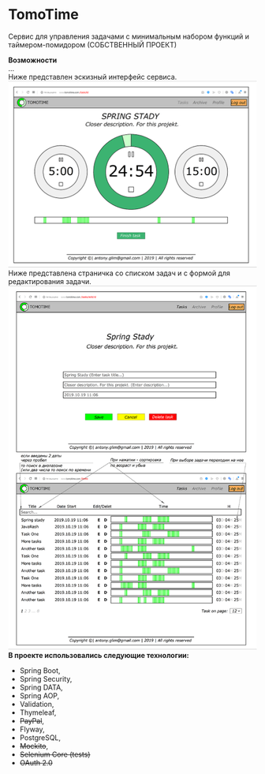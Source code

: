 # TomoTime
Сервис для управления задачами с минимальным набором функций и таймером-помидором (СОБСТВЕННЫЙ ПРОЕКТ)  

**Возможности**  
...  
Ниже представлен эскизный интерфейс сервиса.  
![Главная страница для зарегистрированного пользователя](https://github.com/AntonyGlim/tomotime/blob/master/about/tomoDescription1.png)
Ниже представлена страничка со списком задач и с формой для редактирования задачи.  
![Страница с задачами](https://github.com/AntonyGlim/tomotime/blob/master/about/tomoDescription3.png)
**В проекте использовались следующие технологии:**  
* Spring Boot,    
* Spring Security,  
* Spring DATA,  
* Spring AOP,  
* Validation,   
* Thymeleaf,  
* ~~PayPal~~,  
* Flyway,  
* PostgreSQL,   
* ~~Mockito~~,  
* ~~Selenium Core (tests)~~  
* ~~OAuth 2.0~~ 
